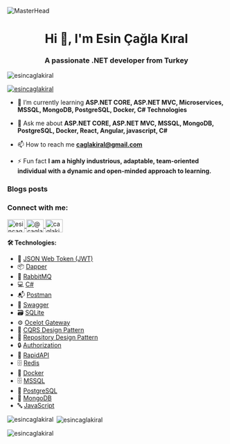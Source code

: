 ![MasterHead](https://miro.medium.com/v2/resize:fit:825/0*jZBSbWmvl6IF-YPW.png)

<h1 align="center">Hi 👋, I'm Esin Çağla Kıral</h1>
<h3 align="center">A passionate .NET developer from Turkey</h3>

<p align="left"> 
  <img src="https://komarev.com/ghpvc/?username=esincaglakiral&label=Profile%20views&color=0e75b6&style=flat" alt="esincaglakiral" /> 
</p>

<p align="left"> 
  <a href="https://github.com/ryo-ma/github-profile-trophy">
    <img src="https://github-profile-trophy.vercel.app/?username=esincaglakiral" alt="esincaglakiral" />
  </a> 
</p>

- 🌱 I’m currently learning **ASP.NET CORE, ASP.NET MVC, Microservices, MSSQL, MongoDB, PostgreSQL, Docker, C# Technologies**

- 💬 Ask me about **ASP.NET CORE, ASP.NET MVC, MSSQL, MongoDB, PostgreSQL, Docker, React, Angular, javascript, C#**

- 📫 How to reach me **caglakiral@gmail.com**

- ⚡ Fun fact **I am a highly industrious, adaptable, team-oriented individual with a dynamic and open-minded approach to learning.**

### Blogs posts
<!-- BLOG-POST-LIST:START -->
<!-- BLOG-POST-LIST:END -->

<h3 align="left">Connect with me:</h3>
<p align="left">

  <a href="https://linkedin.com/in/esincaglakiral" target="blank">
    <img align="center" src="https://raw.githubusercontent.com/rahuldkjain/github-profile-readme-generator/master/src/images/icons/Social/linked-in-alt.svg" alt="esincaglakiral" height="30" width="40" />
  </a>
  <a href="https://medium.com/@caglakiral" target="blank">
    <img align="center" src="https://raw.githubusercontent.com/rahuldkjain/github-profile-readme-generator/master/src/images/icons/Social/medium.svg" alt="@caglakiral" height="30" width="40" />
  </a>
  <a href="https://www.hackerrank.com/caglakiral" target="blank">
    <img align="center" src="https://raw.githubusercontent.com/rahuldkjain/github-profile-readme-generator/master/src/images/icons/Social/hackerrank.svg" alt="caglakiral" height="30" width="40" />
  </a>
</p>

<p align="left"> <strong>🛠️ Technologies:</strong> <ul> <li>🔑 <a href="https://jwt.io/" target="_blank" rel="noreferrer">JSON Web Token (JWT)</a></li> <li>📦 <a href="https://dapper-tutorial.net/" target="_blank" rel="noreferrer">Dapper</a></li> <li>🐇 <a href="https://www.rabbitmq.com/" target="_blank" rel="noreferrer">RabbitMQ</a></li> <li>💻 <a href="https://docs.microsoft.com/en-us/dotnet/csharp/" target="_blank" rel="noreferrer">C#</a></li> <li>📬 <a href="https://www.getpostman.com/" target="_blank" rel="noreferrer">Postman</a></li> <li>📜 <a href="https://swagger.io/" target="_blank" rel="noreferrer">Swagger</a></li> <li>🗃️ <a href="https://www.sqlite.org/" target="_blank" rel="noreferrer">SQLite</a></li> <li>⚙️ <a href="https://ocelot.readthedocs.io/en/latest/" target="_blank" rel="noreferrer">Ocelot Gateway</a></li> <li>🔄 <a href="https://www.dotnettricks.com/learn/designpatterns/cqrs-design-pattern-dotnet" target="_blank" rel="noreferrer">CQRS Design Pattern</a></li> <li>📂 <a href="https://martinfowler.com/eaaCatalog/repository.html" target="_blank" rel="noreferrer">Repository Design Pattern</a></li> <li>🔒 <a href="https://docs.microsoft.com/en-us/aspnet/core/security/authorization/secure-data" target="_blank" rel="noreferrer">Authorization</a></li> <li>🔗 <a href="https://rapidapi.com/" target="_blank" rel="noreferrer">RapidAPI</a></li> <li>🗄️ <a href="https://redis.io/" target="_blank" rel="noreferrer">Redis</a></li> <li>🐳 <a href="https://www.docker.com/" target="_blank" rel="noreferrer">Docker</a></li> <li>🗄️ <a href="https://www.microsoft.com/en-us/sql-server" target="_blank" rel="noreferrer">MSSQL</a></li> <li>🐘 <a href="https://www.postgresql.org/" target="_blank" rel="noreferrer">PostgreSQL</a></li> <li>🍃 <a href="https://www.mongodb.com/" target="_blank" rel="noreferrer">MongoDB</a></li> <li>🔤 <a href="https://developer.mozilla.org/en-US/docs/Web/JavaScript" target="_blank" rel="noreferrer">JavaScript</a></li> </ul> </p>




<p><img align="left" src="https://github-readme-stats.vercel.app/api/top-langs?username=esincaglakiral&show_icons=true&locale=en&layout=compact" alt="esincaglakiral" /></p>

<p>&nbsp;<img align="center" src="https://github-readme-stats.vercel.app/api?username=esincaglakiral&show_icons=true&locale=en" alt="esincaglakiral" /></p>

<p><img align="center" src="https://github-readme-streak-stats.herokuapp.com/?user=esincaglakiral&" alt="esincaglakiral" /></p>
